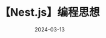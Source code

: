 ---
title: 【Nest.js】编程思想
date: 2024-03-13
sidebar: true
tags:
 - nodejs
 - nestjs
categories:
 - Nest.js

cover: 'https://oss.bytespace.site/uPic/nestjs.webp'

---